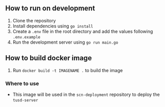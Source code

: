 ## How to run on development

1. Clone the repository
2. Install dependencies using `go install`
3. Create a `.env` file in the root directory and add the values following `.env.example`
4. Run the development server using `go run main.go`

## How to build docker image

1. Run `docker build -t IMAGENAME .` to build the image

### Where to use

- This image will be used in the `scn-deployment` repository to deploy the `tusd-server`
